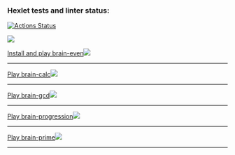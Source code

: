 ### Hexlet tests and linter status:
[![Actions Status](https://github.com/TechnoPr0/frontend-project-44/workflows/hexlet-check/badge.svg)](https://github.com/TechnoPr0/frontend-project-44/actions)

<a href="https://codeclimate.com/github/TechnoPr0/frontend-project-44/maintainability"><img src="https://api.codeclimate.com/v1/badges/ec81449cd32f9fd7a5be/maintainability" /></a>

<a href="https://asciinema.org/a/DrVNYj9CHxWYhxBxUtUgCMvrv" target="_blank">Install and play brain-even<img src="https://asciinema.org/a/DrVNYj9CHxWYhxBxUtUgCMvrv.svg" /></a>
<hr>
<a href="https://asciinema.org/a/uTLuklo7Oi7JSNgSW5i59IvTk" target="_blank">Play brain-calc<img src="https://asciinema.org/a/uTLuklo7Oi7JSNgSW5i59IvTk.svg" /></a>
<hr>
<a href="https://asciinema.org/a/YCUvV0CeEDQ4BYaVpQAnRltH4" target="_blank">Play brain-gcd<img src="https://asciinema.org/a/YCUvV0CeEDQ4BYaVpQAnRltH4.svg" /></a>
<hr>
<a href="https://asciinema.org/a/gf9ITpkV3SgYuOUCkF81MdX2h" target="_blank">Play brain-progression<img src="https://asciinema.org/a/gf9ITpkV3SgYuOUCkF81MdX2h.svg" /></a>
<hr>
<a href="https://asciinema.org/a/FeyIFP6LSWUfBnu2EMEr2fPHx" target="_blank">Play brain-prime<img src="https://asciinema.org/a/FeyIFP6LSWUfBnu2EMEr2fPHx.svg" /></a>
<hr>